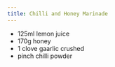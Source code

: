 ```yaml
---
title: Chilli and Honey Marinade
---
```


-   125ml lemon juice
-   170g honey
-   1 clove gaarlic crushed
-   pinch chilli powder

